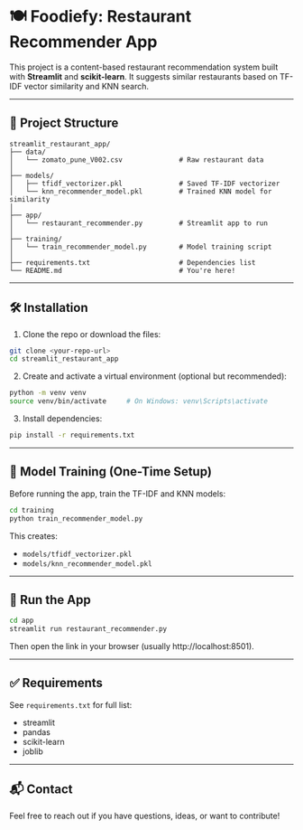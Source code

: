 # 🍽️ Foodiefy: Restaurant Recommender App

This project is a content-based restaurant recommendation system built with **Streamlit** and **scikit-learn**. It suggests similar restaurants based on TF-IDF vector similarity and KNN search.

---

## 📁 Project Structure
```
streamlit_restaurant_app/
├── data/
│   └── zomato_pune_V002.csv              # Raw restaurant data
│
├── models/
│   ├── tfidf_vectorizer.pkl              # Saved TF-IDF vectorizer
│   └── knn_recommender_model.pkl         # Trained KNN model for similarity
│
├── app/
│   └── restaurant_recommender.py         # Streamlit app to run
│
├── training/
│   └── train_recommender_model.py        # Model training script
│
├── requirements.txt                      # Dependencies list
└── README.md                             # You're here!
```

---

## 🛠️ Installation

1. Clone the repo or download the files:
```bash
git clone <your-repo-url>
cd streamlit_restaurant_app
```

2. Create and activate a virtual environment (optional but recommended):
```bash
python -m venv venv
source venv/bin/activate     # On Windows: venv\Scripts\activate
```

3. Install dependencies:
```bash
pip install -r requirements.txt
```

---

## 🧠 Model Training (One-Time Setup)
Before running the app, train the TF-IDF and KNN models:
```bash
cd training
python train_recommender_model.py
```
This creates:
- `models/tfidf_vectorizer.pkl`
- `models/knn_recommender_model.pkl`

---

## 🚀 Run the App
```bash
cd app
streamlit run restaurant_recommender.py
```

Then open the link in your browser (usually http://localhost:8501).

---

## ✅ Requirements
See `requirements.txt` for full list:
- streamlit
- pandas
- scikit-learn
- joblib

---

## 📬 Contact
Feel free to reach out if you have questions, ideas, or want to contribute!


